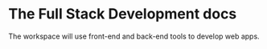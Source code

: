 # The Full Stack Development docs

The workspace will use front-end and back-end tools to develop web apps.